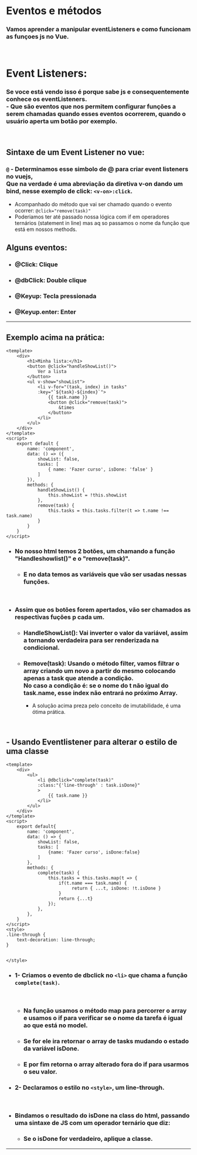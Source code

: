 # Eventos e métodos
### Vamos aprender a manipular eventListeners e como funcionam as funçoes js no Vue.
<br>

# Event Listeners:
### Se voce está vendo isso é porque sabe js e consequentemente conhece os eventListeners. <br> - Que são eventos que nos permitem configurar funções a serem chamadas quando esses eventos ocorrerem, quando o usuário aperta um botão por exemplo.
<br>

## Sintaxe de um Event Listener no vue: 
### `@` - Determinamos esse simbolo de @ para criar event listeners no vuejs, <br> Que na verdade é uma abreviação da diretiva v-on dando um bind, nesse exemplo de click: `<v-on>:click`.
- Acompanhado do método que vai ser chamado quando o evento ocorrer: `@click="remove(task)"`
- Poderiamos ter até passado nossa lógica com if em operadores ternários (statement in line) mas aq so passamos o nome da função que está em nossos methods. 

## Alguns eventos:
- ### @Click: Clique
- ### @dbClick: Double clique
- ### @Keyup: Tecla pressionada
- ### @Keyup.enter: Enter
---
## Exemplo acima na prática: 
````
<template>
    <div>
        <h1>Minha lista:</h1>
        <button @click="handleShowList()">
            Ver a lista
        </button>
        <ul v-show="showList">
            <li v-for="(task, index) in tasks"
            :key="`${task}-${index}`">
                {{ task.name }}
                <button @click="remove(task)">
                    &times
                </button>
            </li>
        </ul>
    </div>
</template>
<script>
    export default {
        name: 'component',
        data: () => ({
            showList: false,
            tasks: [
                { name: 'Fazer curso', isDone: 'false' }
            ]
        }),
        methods: {
            handleShowList() {
                this.showList = !this.showList
            },
            remove(task) {
                this.tasks = this.tasks.filter(t => t.name !== task.name)
            }
        }
    }
</script>
````
- ### No nosso html temos 2 botões, um chamando a função "Handleshowlist()" e o "remove(task)".
    - ### E no data temos as variáveis que vão ser usadas nessas funções.
<br>

- ### Assim que os botões forem apertados, vão ser chamados as respectivas fuções p cada um.
    - ### HandleShowList(): Vai inverter o valor da variável, assim a tornando verdadeira para ser renderizada na condicional.
    - ### Remove(task): Usando o método filter, vamos filtrar o array criando um novo a partir do mesmo colocando apenas a task que atende a condição. <br> No caso a condição é: se o nome do t não igual do task.name, esse index não entrará no próximo Array.
        - A solução acima preza pelo conceito de imutabilidade, é uma ótima prática.

<br>

## - Usando Eventlistener para alterar o estilo de uma classe

````
<template>
    <div>
        <ul>
            <li @dbclick="complete(task)"
            :class:"{'line-through' : task.isDone}"
            >
                {{ task.name }}
            </li>
        </ul>
    </div>
</template>
<script>
    export default{
        name: 'component',
        data: () => {
            showList: false,
            tasks: [
                {name: 'Fazer curso', isDone:false}
            ]
        },
        methods: {
            complete(task) {
                this.tasks = this.tasks.map(t => {
                    if(t.name === task.name) {
                         return { ...t, isDone: !t.isDone }    
                    }
                    return {...t}
                });
            },
        },
    }
</script>
<style>
.line-through {
    text-decoration: line-through;
}


</style>
````
- ### 1- Criamos o evento de dbclick no `<li>` que chama a função `complete(task)`.
    <br>
    
    - ### Na função usamos o método map para percorrer o array e usamos o if para verificar se o nome da tarefa é igual ao que está no model.
    - ### Se for ele ira retornar o array de tasks mudando o estado da variável isDone.
    - ### E por fim retorna o array alterado fora do if para usarmos o seu valor. 
- ### 2- Declaramos o estilo no `<style>`, um line-through.
<br>

- ### Bindamos o resultado do isDone na class do html, passando uma sintaxe de JS com um operador ternário que diz: 
    - ### Se o isDone for verdadeiro, aplique a classe.

---